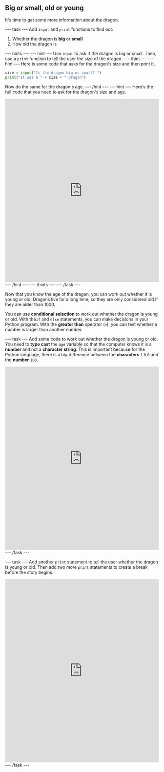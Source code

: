 ## Big or small, old or young

It's time to get some more information about the dragon.

--- task ---
Add `input` and `print` functions to find out:
1. Whether the dragon is **big** or **small**
1. How old the dragon is

--- hints --- --- hint ---
Use `input` to ask if the dragon is big or small. Then, use a `print` function to tell the user the size of the dragon.
--- /hint --- --- hint ---
Here is some code that asks for the dragon's size and then print it.
```python
size = input("Is the dragon big or small? ")
print("It was a " + size + " dragon")
```
Now do the same for the dragon's age.
--- /hint --- --- hint ---
Here's the full code that you need to ask for the dragon's size and age.
<iframe src="https://trinket.io/embed/python/3f9399e144" width="100%" height="600" frameborder="0" marginwidth="0" marginheight="0" allowfullscreen></iframe>
--- /hint --- --- /hints ---
--- /task ---

Now that you know the age of the dragon, you can work out whether it is young or old. Dragons live for a long time, so they are only considered old if they are older than 1000.

You can use **conditional selection** to work out whether the dragon is young or old. With the`if` and `else` statements, you can make decisions in your Python program. With the **greater than** operator (`>`), you can test whether a number is larger than another number.

--- task ---
Add some code to work out whether the dragon is young or old. You need to **type cast** the `age` variable so that the computer knows it is a **number** and not a **character string**. This is important because for the Python language, there is a big difference between the **characters** `1` `0` `0` and the **number** `100`.

<iframe src="https://trinket.io/embed/python/a3e3d4568c" width="100%" height="600" frameborder="0" marginwidth="0" marginheight="0" allowfullscreen></iframe>
--- /task ---

--- task ---
Add another `print` statement to tell the user whether the dragon is young or old. Then add two more `print` statements to create a break before the story begins.

<iframe src="https://trinket.io/embed/python/c747445ac5" width="100%" height="600" frameborder="0" marginwidth="0" marginheight="0" allowfullscreen></iframe>
--- /task ---

